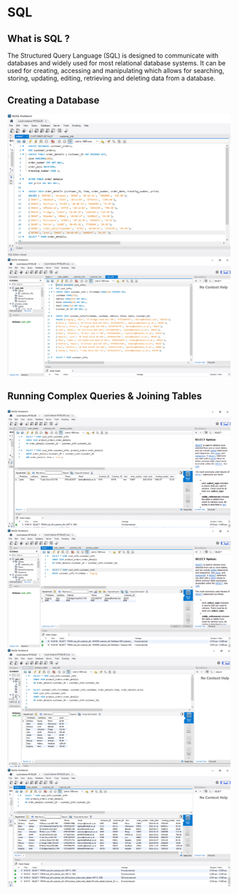 # SQL
## What is SQL ?
The Structured Query Language (SQL) is designed to communicate with databases and widely used for most relational database systems. It can be used for creating, accessing and manipulating which allows for searching, storing, updating, editing, retrieving and deleting data from a database.

## Creating a Database

![](https://github.com/angongcelenica/SQL/blob/main/images/sql1.png)
![](https://github.com/angongcelenica/SQL/blob/main/images/sql2.png) 

## Running Complex Queries & Joining Tables

![](https://github.com/angongcelenica/SQL/blob/main/images/sql3.png)
![](https://github.com/angongcelenica/SQL/blob/main/images/sql4.png)
![](https://github.com/angongcelenica/SQL/blob/main/images/sql5.png)
![](https://github.com/angongcelenica/SQL/blob/main/images/sql6.png)
